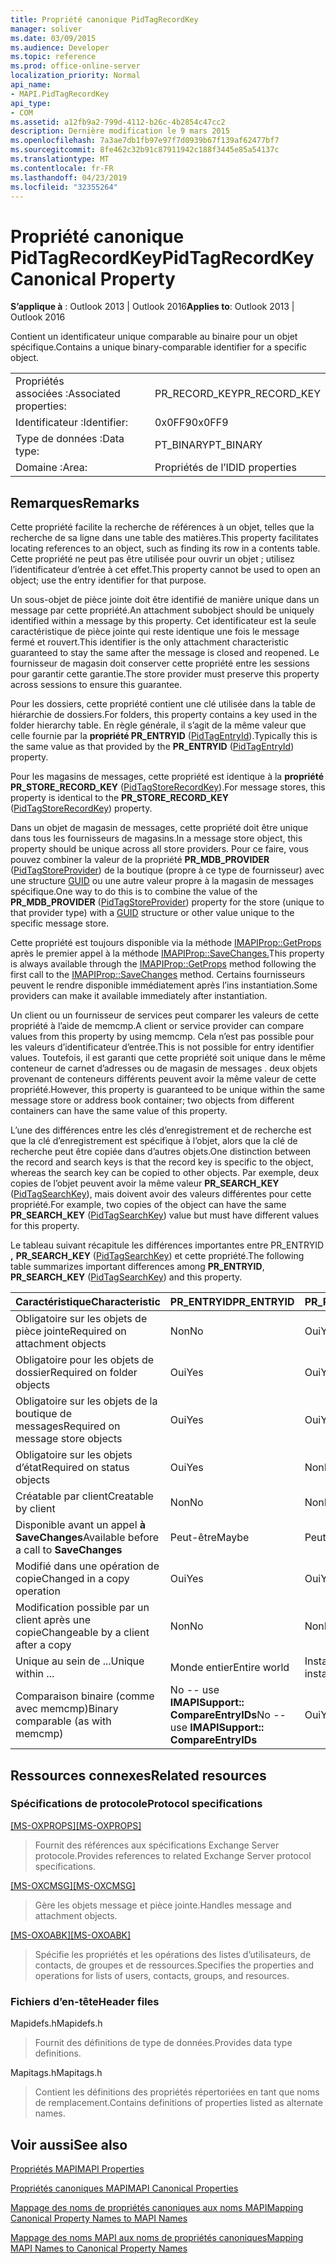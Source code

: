 ```yaml
---
title: Propriété canonique PidTagRecordKey
manager: soliver
ms.date: 03/09/2015
ms.audience: Developer
ms.topic: reference
ms.prod: office-online-server
localization_priority: Normal
api_name:
- MAPI.PidTagRecordKey
api_type:
- COM
ms.assetid: a12fb9a2-799d-4112-b26c-4b2854c47cc2
description: Dernière modification le 9 mars 2015
ms.openlocfilehash: 7a3ae7db1fb97e97f7d0939b67f139af62477bf7
ms.sourcegitcommit: 8fe462c32b91c87911942c188f3445e85a54137c
ms.translationtype: MT
ms.contentlocale: fr-FR
ms.lasthandoff: 04/23/2019
ms.locfileid: "32355264"
---
```

# <a name="pidtagrecordkey-canonical-property"></a><span data-ttu-id="8a1fc-103">Propriété canonique PidTagRecordKey</span><span class="sxs-lookup"><span data-stu-id="8a1fc-103">PidTagRecordKey Canonical Property</span></span>

  
  
<span data-ttu-id="8a1fc-104">**S’applique à** : Outlook 2013 | Outlook 2016</span><span class="sxs-lookup"><span data-stu-id="8a1fc-104">**Applies to**: Outlook 2013 | Outlook 2016</span></span> 
  
<span data-ttu-id="8a1fc-105">Contient un identificateur unique comparable au binaire pour un objet spécifique.</span><span class="sxs-lookup"><span data-stu-id="8a1fc-105">Contains a unique binary-comparable identifier for a specific object.</span></span>
  
|||
|:-----|:-----|
|<span data-ttu-id="8a1fc-106">Propriétés associées :</span><span class="sxs-lookup"><span data-stu-id="8a1fc-106">Associated properties:</span></span>  <br/> |<span data-ttu-id="8a1fc-107">PR_RECORD_KEY</span><span class="sxs-lookup"><span data-stu-id="8a1fc-107">PR_RECORD_KEY</span></span>  <br/> |
|<span data-ttu-id="8a1fc-108">Identificateur :</span><span class="sxs-lookup"><span data-stu-id="8a1fc-108">Identifier:</span></span>  <br/> |<span data-ttu-id="8a1fc-109">0x0FF9</span><span class="sxs-lookup"><span data-stu-id="8a1fc-109">0x0FF9</span></span>  <br/> |
|<span data-ttu-id="8a1fc-110">Type de données :</span><span class="sxs-lookup"><span data-stu-id="8a1fc-110">Data type:</span></span>  <br/> |<span data-ttu-id="8a1fc-111">PT_BINARY</span><span class="sxs-lookup"><span data-stu-id="8a1fc-111">PT_BINARY</span></span>  <br/> |
|<span data-ttu-id="8a1fc-112">Domaine :</span><span class="sxs-lookup"><span data-stu-id="8a1fc-112">Area:</span></span>  <br/> |<span data-ttu-id="8a1fc-113">Propriétés de l’ID</span><span class="sxs-lookup"><span data-stu-id="8a1fc-113">ID properties</span></span>  <br/> |
   
## <a name="remarks"></a><span data-ttu-id="8a1fc-114">Remarques</span><span class="sxs-lookup"><span data-stu-id="8a1fc-114">Remarks</span></span>

<span data-ttu-id="8a1fc-115">Cette propriété facilite la recherche de références à un objet, telles que la recherche de sa ligne dans une table des matières.</span><span class="sxs-lookup"><span data-stu-id="8a1fc-115">This property facilitates locating references to an object, such as finding its row in a contents table.</span></span> <span data-ttu-id="8a1fc-116">Cette propriété ne peut pas être utilisée pour ouvrir un objet ; utilisez l’identificateur d’entrée à cet effet.</span><span class="sxs-lookup"><span data-stu-id="8a1fc-116">This property cannot be used to open an object; use the entry identifier for that purpose.</span></span>
  
<span data-ttu-id="8a1fc-117">Un sous-objet de pièce jointe doit être identifié de manière unique dans un message par cette propriété.</span><span class="sxs-lookup"><span data-stu-id="8a1fc-117">An attachment subobject should be uniquely identified within a message by this property.</span></span> <span data-ttu-id="8a1fc-118">Cet identificateur est la seule caractéristique de pièce jointe qui reste identique une fois le message fermé et rouvert.</span><span class="sxs-lookup"><span data-stu-id="8a1fc-118">This identifier is the only attachment characteristic guaranteed to stay the same after the message is closed and reopened.</span></span> <span data-ttu-id="8a1fc-119">Le fournisseur de magasin doit conserver cette propriété entre les sessions pour garantir cette garantie.</span><span class="sxs-lookup"><span data-stu-id="8a1fc-119">The store provider must preserve this property across sessions to ensure this guarantee.</span></span>
  
<span data-ttu-id="8a1fc-120">Pour les dossiers, cette propriété contient une clé utilisée dans la table de hiérarchie de dossiers.</span><span class="sxs-lookup"><span data-stu-id="8a1fc-120">For folders, this property contains a key used in the folder hierarchy table.</span></span> <span data-ttu-id="8a1fc-121">En règle générale, il s’agit de la même valeur que celle fournie par la **propriété PR_ENTRYID** ([PidTagEntryId](pidtagentryid-canonical-property.md)).</span><span class="sxs-lookup"><span data-stu-id="8a1fc-121">Typically this is the same value as that provided by the **PR_ENTRYID** ([PidTagEntryId](pidtagentryid-canonical-property.md)) property.</span></span>
  
<span data-ttu-id="8a1fc-122">Pour les magasins de messages, cette propriété est identique à la **propriété PR_STORE_RECORD_KEY** ([PidTagStoreRecordKey](pidtagstorerecordkey-canonical-property.md)).</span><span class="sxs-lookup"><span data-stu-id="8a1fc-122">For message stores, this property is identical to the **PR_STORE_RECORD_KEY** ([PidTagStoreRecordKey](pidtagstorerecordkey-canonical-property.md)) property.</span></span>
  
<span data-ttu-id="8a1fc-123">Dans un objet de magasin de messages, cette propriété doit être unique dans tous les fournisseurs de magasins.</span><span class="sxs-lookup"><span data-stu-id="8a1fc-123">In a message store object, this property should be unique across all store providers.</span></span> <span data-ttu-id="8a1fc-124">Pour ce faire, vous pouvez combiner la valeur de la propriété **PR_MDB_PROVIDER** ([PidTagStoreProvider](pidtagstoreprovider-canonical-property.md)) de la boutique (propre à ce type de fournisseur) avec une structure [GUID](guid.md) ou une autre valeur propre à la magasin de messages spécifique.</span><span class="sxs-lookup"><span data-stu-id="8a1fc-124">One way to do this is to combine the value of the **PR_MDB_PROVIDER** ([PidTagStoreProvider](pidtagstoreprovider-canonical-property.md)) property for the store (unique to that provider type) with a [GUID](guid.md) structure or other value unique to the specific message store.</span></span> 
  
<span data-ttu-id="8a1fc-125">Cette propriété est toujours disponible via la méthode [IMAPIProp::GetProps](imapiprop-getprops.md) après le premier appel à la méthode [IMAPIProp::SaveChanges.](imapiprop-savechanges.md)</span><span class="sxs-lookup"><span data-stu-id="8a1fc-125">This property is always available through the [IMAPIProp::GetProps](imapiprop-getprops.md) method following the first call to the [IMAPIProp::SaveChanges](imapiprop-savechanges.md) method.</span></span> <span data-ttu-id="8a1fc-126">Certains fournisseurs peuvent le rendre disponible immédiatement après l’ins instantiation.</span><span class="sxs-lookup"><span data-stu-id="8a1fc-126">Some providers can make it available immediately after instantiation.</span></span> 
  
<span data-ttu-id="8a1fc-127">Un client ou un fournisseur de services peut comparer les valeurs de cette propriété à l’aide de memcmp.</span><span class="sxs-lookup"><span data-stu-id="8a1fc-127">A client or service provider can compare values from this property by using memcmp.</span></span> <span data-ttu-id="8a1fc-128">Cela n’est pas possible pour les valeurs d’identificateur d’entrée.</span><span class="sxs-lookup"><span data-stu-id="8a1fc-128">This is not possible for entry identifier values.</span></span> <span data-ttu-id="8a1fc-129">Toutefois, il est garanti que cette propriété soit unique dans le même conteneur de carnet d’adresses ou de magasin de messages . deux objets provenant de conteneurs différents peuvent avoir la même valeur de cette propriété.</span><span class="sxs-lookup"><span data-stu-id="8a1fc-129">However, this property is guaranteed to be unique within the same message store or address book container; two objects from different containers can have the same value of this property.</span></span>
  
<span data-ttu-id="8a1fc-130">L’une des différences entre les clés d’enregistrement et de recherche est que la clé d’enregistrement est spécifique à l’objet, alors que la clé de recherche peut être copiée dans d’autres objets.</span><span class="sxs-lookup"><span data-stu-id="8a1fc-130">One distinction between the record and search keys is that the record key is specific to the object, whereas the search key can be copied to other objects.</span></span> <span data-ttu-id="8a1fc-131">Par exemple, deux copies de l’objet peuvent avoir la même valeur **PR_SEARCH_KEY** ([PidTagSearchKey](pidtagsearchkey-canonical-property.md)), mais doivent avoir des valeurs différentes pour cette propriété.</span><span class="sxs-lookup"><span data-stu-id="8a1fc-131">For example, two copies of the object can have the same **PR_SEARCH_KEY** ([PidTagSearchKey](pidtagsearchkey-canonical-property.md)) value but must have different values for this property.</span></span>
  
<span data-ttu-id="8a1fc-132">Le tableau suivant récapitule les différences importantes entre PR_ENTRYID **,** **PR_SEARCH_KEY** ([PidTagSearchKey](pidtagsearchkey-canonical-property.md)) et cette propriété.</span><span class="sxs-lookup"><span data-stu-id="8a1fc-132">The following table summarizes important differences among **PR_ENTRYID**, **PR_SEARCH_KEY** ([PidTagSearchKey](pidtagsearchkey-canonical-property.md)) and this property.</span></span> 
  
|<span data-ttu-id="8a1fc-133">**Caractéristique**</span><span class="sxs-lookup"><span data-stu-id="8a1fc-133">**Characteristic**</span></span>|<span data-ttu-id="8a1fc-134">**PR_ENTRYID**</span><span class="sxs-lookup"><span data-stu-id="8a1fc-134">**PR_ENTRYID**</span></span>|<span data-ttu-id="8a1fc-135">**PR_RECORD_KEY**</span><span class="sxs-lookup"><span data-stu-id="8a1fc-135">**PR_RECORD_KEY**</span></span>|<span data-ttu-id="8a1fc-136">**PR_SEARCH_KEY**</span><span class="sxs-lookup"><span data-stu-id="8a1fc-136">**PR_SEARCH_KEY**</span></span>|
|:-----|:-----|:-----|:-----|
|<span data-ttu-id="8a1fc-137">Obligatoire sur les objets de pièce jointe</span><span class="sxs-lookup"><span data-stu-id="8a1fc-137">Required on attachment objects</span></span>  <br/> |<span data-ttu-id="8a1fc-138">Non</span><span class="sxs-lookup"><span data-stu-id="8a1fc-138">No</span></span>  <br/> |<span data-ttu-id="8a1fc-139">Oui</span><span class="sxs-lookup"><span data-stu-id="8a1fc-139">Yes</span></span>  <br/> |<span data-ttu-id="8a1fc-140">Non</span><span class="sxs-lookup"><span data-stu-id="8a1fc-140">No</span></span>  <br/> |
|<span data-ttu-id="8a1fc-141">Obligatoire pour les objets de dossier</span><span class="sxs-lookup"><span data-stu-id="8a1fc-141">Required on folder objects</span></span>  <br/> |<span data-ttu-id="8a1fc-142">Oui</span><span class="sxs-lookup"><span data-stu-id="8a1fc-142">Yes</span></span>  <br/> |<span data-ttu-id="8a1fc-143">Oui</span><span class="sxs-lookup"><span data-stu-id="8a1fc-143">Yes</span></span>  <br/> |<span data-ttu-id="8a1fc-144">Non</span><span class="sxs-lookup"><span data-stu-id="8a1fc-144">No</span></span>  <br/> |
|<span data-ttu-id="8a1fc-145">Obligatoire sur les objets de la boutique de messages</span><span class="sxs-lookup"><span data-stu-id="8a1fc-145">Required on message store objects</span></span>  <br/> |<span data-ttu-id="8a1fc-146">Oui</span><span class="sxs-lookup"><span data-stu-id="8a1fc-146">Yes</span></span>  <br/> |<span data-ttu-id="8a1fc-147">Oui</span><span class="sxs-lookup"><span data-stu-id="8a1fc-147">Yes</span></span>  <br/> |<span data-ttu-id="8a1fc-148">Non</span><span class="sxs-lookup"><span data-stu-id="8a1fc-148">No</span></span>  <br/> |
|<span data-ttu-id="8a1fc-149">Obligatoire sur les objets d’état</span><span class="sxs-lookup"><span data-stu-id="8a1fc-149">Required on status objects</span></span>  <br/> |<span data-ttu-id="8a1fc-150">Oui</span><span class="sxs-lookup"><span data-stu-id="8a1fc-150">Yes</span></span>  <br/> |<span data-ttu-id="8a1fc-151">Non</span><span class="sxs-lookup"><span data-stu-id="8a1fc-151">No</span></span>  <br/> |<span data-ttu-id="8a1fc-152">Non</span><span class="sxs-lookup"><span data-stu-id="8a1fc-152">No</span></span>  <br/> |
|<span data-ttu-id="8a1fc-153">Créatable par client</span><span class="sxs-lookup"><span data-stu-id="8a1fc-153">Creatable by client</span></span>  <br/> |<span data-ttu-id="8a1fc-154">Non</span><span class="sxs-lookup"><span data-stu-id="8a1fc-154">No</span></span>  <br/> |<span data-ttu-id="8a1fc-155">Non</span><span class="sxs-lookup"><span data-stu-id="8a1fc-155">No</span></span>  <br/> |<span data-ttu-id="8a1fc-156">Oui</span><span class="sxs-lookup"><span data-stu-id="8a1fc-156">Yes</span></span>  <br/> |
|<span data-ttu-id="8a1fc-157">Disponible avant un appel **à SaveChanges**</span><span class="sxs-lookup"><span data-stu-id="8a1fc-157">Available before a call to **SaveChanges**</span></span> <br/> |<span data-ttu-id="8a1fc-158">Peut-être</span><span class="sxs-lookup"><span data-stu-id="8a1fc-158">Maybe</span></span>  <br/> |<span data-ttu-id="8a1fc-159">Peut-être</span><span class="sxs-lookup"><span data-stu-id="8a1fc-159">Maybe</span></span>  <br/> |<span data-ttu-id="8a1fc-160">Messages oui, peut-être d’autres</span><span class="sxs-lookup"><span data-stu-id="8a1fc-160">Messages Yes Others Maybe</span></span>  <br/> |
|<span data-ttu-id="8a1fc-161">Modifié dans une opération de copie</span><span class="sxs-lookup"><span data-stu-id="8a1fc-161">Changed in a copy operation</span></span>  <br/> |<span data-ttu-id="8a1fc-162">Oui</span><span class="sxs-lookup"><span data-stu-id="8a1fc-162">Yes</span></span>  <br/> |<span data-ttu-id="8a1fc-163">Oui</span><span class="sxs-lookup"><span data-stu-id="8a1fc-163">Yes</span></span>  <br/> |<span data-ttu-id="8a1fc-164">Non</span><span class="sxs-lookup"><span data-stu-id="8a1fc-164">No</span></span>  <br/> |
|<span data-ttu-id="8a1fc-165">Modification possible par un client après une copie</span><span class="sxs-lookup"><span data-stu-id="8a1fc-165">Changeable by a client after a copy</span></span>  <br/> |<span data-ttu-id="8a1fc-166">Non</span><span class="sxs-lookup"><span data-stu-id="8a1fc-166">No</span></span>  <br/> |<span data-ttu-id="8a1fc-167">Non</span><span class="sxs-lookup"><span data-stu-id="8a1fc-167">No</span></span>  <br/> |<span data-ttu-id="8a1fc-168">Oui</span><span class="sxs-lookup"><span data-stu-id="8a1fc-168">Yes</span></span>  <br/> |
|<span data-ttu-id="8a1fc-169">Unique au sein de ...</span><span class="sxs-lookup"><span data-stu-id="8a1fc-169">Unique within ...</span></span>  <br/> |<span data-ttu-id="8a1fc-170">Monde entier</span><span class="sxs-lookup"><span data-stu-id="8a1fc-170">Entire world</span></span>  <br/> |<span data-ttu-id="8a1fc-171">Instance du fournisseur</span><span class="sxs-lookup"><span data-stu-id="8a1fc-171">Provider instance</span></span>  <br/> |<span data-ttu-id="8a1fc-172">Monde entier</span><span class="sxs-lookup"><span data-stu-id="8a1fc-172">Entire world</span></span>  <br/> |
|<span data-ttu-id="8a1fc-173">Comparaison binaire (comme avec memcmp)</span><span class="sxs-lookup"><span data-stu-id="8a1fc-173">Binary comparable (as with memcmp)</span></span>  <br/> |<span data-ttu-id="8a1fc-174">No -- use **IMAPISupport:: CompareEntryIDs**</span><span class="sxs-lookup"><span data-stu-id="8a1fc-174">No -- use **IMAPISupport:: CompareEntryIDs**</span></span> <br/> |<span data-ttu-id="8a1fc-175">Oui</span><span class="sxs-lookup"><span data-stu-id="8a1fc-175">Yes</span></span>  <br/> |<span data-ttu-id="8a1fc-176">Oui</span><span class="sxs-lookup"><span data-stu-id="8a1fc-176">Yes</span></span>  <br/> |
   
## <a name="related-resources"></a><span data-ttu-id="8a1fc-177">Ressources connexes</span><span class="sxs-lookup"><span data-stu-id="8a1fc-177">Related resources</span></span>

### <a name="protocol-specifications"></a><span data-ttu-id="8a1fc-178">Spécifications de protocole</span><span class="sxs-lookup"><span data-stu-id="8a1fc-178">Protocol specifications</span></span>

<span data-ttu-id="8a1fc-179">[[MS-OXPROPS]](https://msdn.microsoft.com/library/f6ab1613-aefe-447d-a49c-18217230b148%28Office.15%29.aspx)</span><span class="sxs-lookup"><span data-stu-id="8a1fc-179">[[MS-OXPROPS]](https://msdn.microsoft.com/library/f6ab1613-aefe-447d-a49c-18217230b148%28Office.15%29.aspx)</span></span>
  
> <span data-ttu-id="8a1fc-180">Fournit des références aux spécifications Exchange Server protocole.</span><span class="sxs-lookup"><span data-stu-id="8a1fc-180">Provides references to related Exchange Server protocol specifications.</span></span>
    
<span data-ttu-id="8a1fc-181">[[MS-OXCMSG]](https://msdn.microsoft.com/library/7fd7ec40-deec-4c06-9493-1bc06b349682%28Office.15%29.aspx)</span><span class="sxs-lookup"><span data-stu-id="8a1fc-181">[[MS-OXCMSG]](https://msdn.microsoft.com/library/7fd7ec40-deec-4c06-9493-1bc06b349682%28Office.15%29.aspx)</span></span>
  
> <span data-ttu-id="8a1fc-182">Gère les objets message et pièce jointe.</span><span class="sxs-lookup"><span data-stu-id="8a1fc-182">Handles message and attachment objects.</span></span>
    
<span data-ttu-id="8a1fc-183">[[MS-OXOABK]](https://msdn.microsoft.com/library/f4cf9b4c-9232-4506-9e71-2270de217614%28Office.15%29.aspx)</span><span class="sxs-lookup"><span data-stu-id="8a1fc-183">[[MS-OXOABK]](https://msdn.microsoft.com/library/f4cf9b4c-9232-4506-9e71-2270de217614%28Office.15%29.aspx)</span></span>
  
> <span data-ttu-id="8a1fc-184">Spécifie les propriétés et les opérations des listes d’utilisateurs, de contacts, de groupes et de ressources.</span><span class="sxs-lookup"><span data-stu-id="8a1fc-184">Specifies the properties and operations for lists of users, contacts, groups, and resources.</span></span>
    
### <a name="header-files"></a><span data-ttu-id="8a1fc-185">Fichiers d’en-tête</span><span class="sxs-lookup"><span data-stu-id="8a1fc-185">Header files</span></span>

<span data-ttu-id="8a1fc-186">Mapidefs.h</span><span class="sxs-lookup"><span data-stu-id="8a1fc-186">Mapidefs.h</span></span>
  
> <span data-ttu-id="8a1fc-187">Fournit des définitions de type de données.</span><span class="sxs-lookup"><span data-stu-id="8a1fc-187">Provides data type definitions.</span></span>
    
<span data-ttu-id="8a1fc-188">Mapitags.h</span><span class="sxs-lookup"><span data-stu-id="8a1fc-188">Mapitags.h</span></span>
  
> <span data-ttu-id="8a1fc-189">Contient les définitions des propriétés répertoriées en tant que noms de remplacement.</span><span class="sxs-lookup"><span data-stu-id="8a1fc-189">Contains definitions of properties listed as alternate names.</span></span>
    
## <a name="see-also"></a><span data-ttu-id="8a1fc-190">Voir aussi</span><span class="sxs-lookup"><span data-stu-id="8a1fc-190">See also</span></span>



[<span data-ttu-id="8a1fc-191">Propriétés MAPI</span><span class="sxs-lookup"><span data-stu-id="8a1fc-191">MAPI Properties</span></span>](mapi-properties.md)
  
[<span data-ttu-id="8a1fc-192">Propriétés canoniques MAPI</span><span class="sxs-lookup"><span data-stu-id="8a1fc-192">MAPI Canonical Properties</span></span>](mapi-canonical-properties.md)
  
[<span data-ttu-id="8a1fc-193">Mappage des noms de propriétés canoniques aux noms MAPI</span><span class="sxs-lookup"><span data-stu-id="8a1fc-193">Mapping Canonical Property Names to MAPI Names</span></span>](mapping-canonical-property-names-to-mapi-names.md)
  
[<span data-ttu-id="8a1fc-194">Mappage des noms MAPI aux noms de propriétés canoniques</span><span class="sxs-lookup"><span data-stu-id="8a1fc-194">Mapping MAPI Names to Canonical Property Names</span></span>](mapping-mapi-names-to-canonical-property-names.md)

